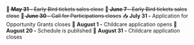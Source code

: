 🐤<del> **May 31 -** Early Bird tickets sales close</del>
🐤<del> **June 7 -** Early Bird tickets sales close</del>
📩<del> **June 30 -** Call for Participations closes</del>
📥 **July 31 -** Application for Opportunity Grants closes
👶 **August 1 -** Childcare application opens
📆 **August 20 -** Schedule is published
👶 **August 31 -** Childcare application closes

